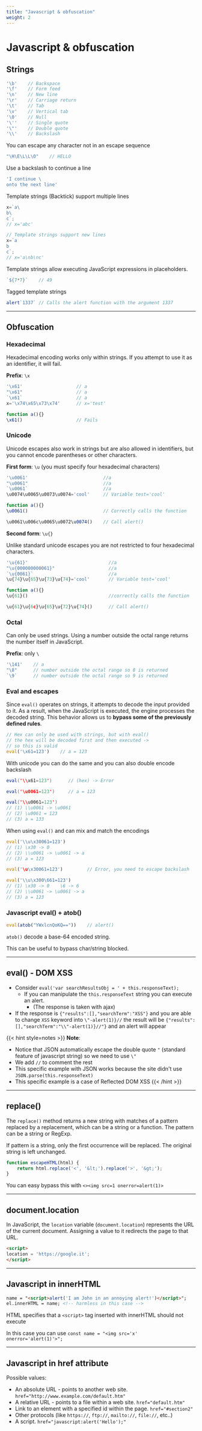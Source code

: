 ```yaml
---
title: "Javascript & obfuscation"
weight: 2
---
```


# Javascript & obfuscation

## Strings

```javascript
'\b'    // Backspace
'\f'    // Form feed
'\n'    // New line
'\r'    // Carriage return
'\t'    // Tab
'\v'    // Vertical tab
'\0'    // Null
'\''    // Single quote
'\"'    // Double quote
'\\'    // Backslash
```

You can escape any character not in an escape sequence

```javascript
"\H\E\L\L\O"    // HELLO
```

Use a backslash to continue a line

```javascript
'I continue \
onto the next line'
```

Template strings (Backtick) support multiple lines

```javascript
x=`a\
b\
c`;
// x='abc'

// Template strings support new lines
x=`a
b
c`;
// x='a\nb\nc'
```

Template strings allow executing JavaScript expressions in placeholders.

```javascript
`${7*7}`    // 49
```

Tagged template strings

```javascript
alert`1337` // Calls the alert function with the argument 1337
```

---

## Obfuscation

### Hexadecimal

Hexadecimal encoding works only within strings. If you attempt to use it as an identifier, it will fail.

**Prefix**: `\x`

```javascript
'\x61'                    // a
"\x61"                    // a
`\x61`                    // a
x='\x74\x65\x73\x74'      // x='test'

function a(){}
\x61()                    // Fails
```

### Unicode

Unicode escapes also work in strings but are also allowed in identifiers, but you cannot encode parentheses or other characters.

**First form**: `\u` (you must specify four hexadecimal characters)

```javascript
'\u0061'                            //a
"\u0061"                            //a
`\u0061`                            //a
\u0074\u0065\u0073\u0074='cool'     // Variable test='cool'

function a(){}
\u0061()                            // Correctly calls the function

\u0061\u006c\u0065\u0072\u0074()    // Call alert()
```

**Second form**: `\u{}`

Unlike standard unicode escapes you are not restricted to four hexadecimal characters.

```javascript
'\u{61}'                              //a
"\u{000000000061}"                    //a
`\u{0061}`                            //a
\u{74}\u{65}\u{73}\u{74}='cool'       // Variable test='cool'

function a(){}
\u{61}()                              //correctly calls the function

\u{61}\u{6c}\u{65}\u{72}\u{74}()      // Call alert()
```

### Octal

Can only be used strings. Using a number outside the octal range returns the number itself in JavaScript.

**Prefix**: only `\`

```javascript
'\141'    // a
"\8"      // number outside the octal range so 8 is returned
`\9`      // number outside the octal range so 9 is returned
```

### Eval and escapes

Since `eval()` operates on strings, it attempts to decode the input provided to it. As a result, when the JavaScript is executed, the engine processes the decoded string. This behavior allows us to **bypass some of the previously defined rules**.

```javascript
// Hex can only be used with strings, but with eval() 
// the hex will be decoded first and then executed ->
// so this is valid
eval('\x61=123')    // a = 123
```

With unicode you can do the same and you can also double encode backslash

```java
eval('\\x61=123')      // (hex) -> Error

eval('\u0061=123')     // a = 123

eval('\\u0061=123')    
// (1) \\u0061 -> \u0061
// (2) \u0061 = 123
// (3) a = 133
```

When using `eval()` and can mix and match the encodings

```javascript
eval('\\u\x30061=123')
// (1) \x30 -> 0
// (2) \\u0061 -> \u0061 -> a
// (3) a = 123

eval('\u\x30061=123')         // Error, you need to escape backslash

eval('\\u\x300\661=123')
// (1) \x30 -> 0    \6 -> 6
// (2) \\u0061 -> \u0061 -> a
// (3) a = 123
```

### Javascript eval() + atob()

```javascript
eval(atob("YWxlcnQoKQ=="))    // alert()
```

`atob()` decode a base-64 encoded string.&#x20;

This can be useful to bypass char/string blocked.

---

## eval() - DOM XSS

* Consider `eval('var searchResultsObj = ' + this.responseText);`
  * If you can manipulate the `this.responseText` string you can execute an alert.
    * (The response is taken with ajax)
* If the response is `{"results":[],"searchTerm":"XSS"}` and you are able to change `XSS` keyword into `\"-alert(1)}//` the result will be `{"results":[],"searchTerm":"\\"-alert(1)}//"}` and an alert will appear

{{< hint style=notes >}}
**Note**:

* Notice that JSON automatically escape the double quote `"` (standard feature of javascript string) so we need to use `\"`
* We add `//` to comment the rest
* This specific example with JSON works because the site didn't use `JSON.parse(this.responseText)`
* This specific example is a case of Reflected DOM XSS
{{< /hint >}}

---

## replace()

The `replace()` method returns a new string with matches of a pattern replaced by a replacement, which can be a string or a function. The pattern can be a string or RegExp.

If pattern is a string, only the first occurrence will be replaced. The original string is left unchanged.

```javascript
function escapeHTML(html) {
    return html.replace('<', '&lt;').replace('>', '&gt;');
}
```

You can easy bypass this with `<><img src=1 onerror=alert(1)>`

---

## document.location

In JavaScript, the `location` variable (`document.location`) represents the URL of the current document. Assigning a value to it redirects the page to that URL.

```html
<script>
location = 'https://google.it';
</script>
```

---

## Javascript in innerHTML

```html
name = "<script>alert('I am John in an annoying alert!')</script>";
el.innerHTML = name; <!-- harmless in this case -->
```

HTML specifies that a `<script>` tag inserted with innerHTML should not execute

In this case you can use `const name = "<img src='x' onerror='alert(1)'>";`

---

## Javascript in href attribute

Possible values:

* An absolute URL - points to another web site. `href="http://www.example.com/default.htm"`
* A relative URL - points to a file within a web site. `href="default.htm"`
* Link to an element with a specified id within the page. `href="#section2"`
* Other protocols (like `https://`, `ftp://`, `mailto://`, `file://`, etc..)
* A script. `href="javascript:alert('Hello');"`
